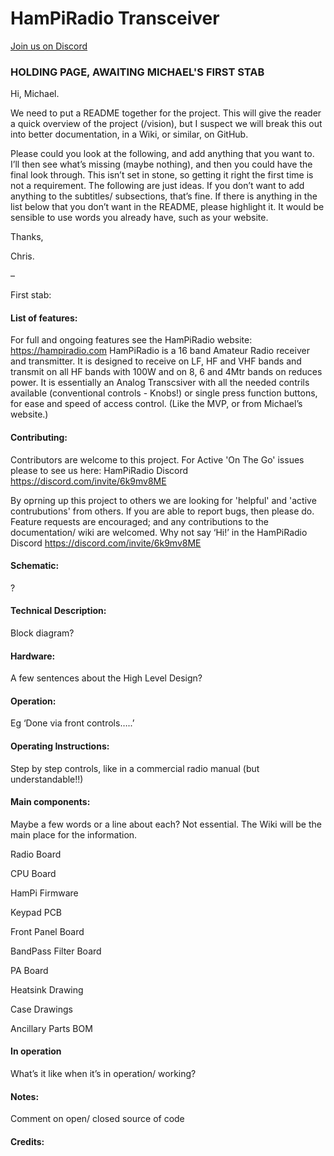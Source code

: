 # HamPiRadio Transceiver

[Join us on Discord](https://discord.com/invite/6k9mv8ME)

### HOLDING PAGE, AWAITING MICHAEL'S FIRST STAB



Hi, Michael.

We need to put a README together for the project. This will give the reader a quick overview of the project (/vision), but I suspect we will break this out into better documentation, in a Wiki, or similar, on GitHub.

Please could you look at the following, and add anything that you want to. I’ll then see what’s missing (maybe nothing), and then you could have the final look through. This isn’t set in stone, so getting it right the first time is not a requirement. The following are just ideas. If you don’t want to add anything to the subtitles/ subsections, that’s fine. If there is anything in the list below that you don’t want in the README, please highlight it. It would be sensible to use words you already have, such as your website.

Thanks,

Chris.

–

First stab:


#### List of features:
For full and ongoing features see the HamPiRadio website:  https://hampiradio.com
HamPiRadio is a 16 band Amateur Radio receiver and transmitter.
It is designed to receive on LF, HF and VHF bands and transmit on all HF bands with 100W and on 8, 6 and 4Mtr bands on reduces power.
It is essentially an Analog Transcsiver with all the needed contrils available (conventional controls - Knobs!) or single press function buttons, for ease and speed of access control.
(Like the MVP, or from Michael’s website.)

#### Contributing:
Contributors are welcome to this project. For Active 'On The Go' issues please to see us here:  HamPiRadio Discord https://discord.com/invite/6k9mv8ME

By oprning up this project to others we are looking for 'helpful' and 'active contrubutions' from others.  If you are able to report bugs, then please do. Feature requests are encouraged; and any contributions to the documentation/ wiki are welcomed. Why not say ‘Hi!’ in the HamPiRadio Discord https://discord.com/invite/6k9mv8ME 

#### Schematic:
?


#### Technical Description:
Block diagram?


#### Hardware:
A few sentences about the High Level Design?



#### Operation:
Eg ‘Done via front controls…..’

#### Operating Instructions:
Step by step controls, like in a commercial radio manual (but understandable!!)

#### Main components:
Maybe a few words or a line about each? Not essential. The Wiki will be the main place for the information.



Radio Board




CPU Board




HamPi Firmware




Keypad PCB




Front Panel Board




BandPass Filter Board




PA Board




Heatsink Drawing




Case Drawings




Ancillary Parts BOM




#### In operation
What’s it like when it’s in operation/ working?

#### Notes:
Comment on open/ closed source of code

#### Credits:





